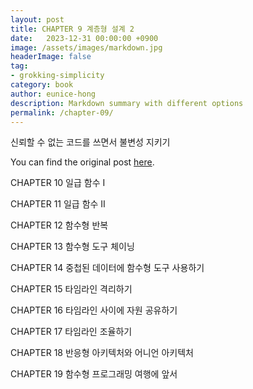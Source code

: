 ```yaml
---
layout: post
title: CHAPTER 9 계층형 설계 2
date:   2023-12-31 00:00:00 +0900
image: /assets/images/markdown.jpg
headerImage: false
tag:
- grokking-simplicity
category: book
author: eunice-hong
description: Markdown summary with different options
permalink: /chapter-09/
---
```


신뢰할 수 없는 코드를 쓰면서 불변성 지키기

You can find the original post [here](https://livebook.manning.com/book/grokking-simplicity/chapter-9/).

CHAPTER 10 일급 함수 I

CHAPTER 11 일급 함수 II

CHAPTER 12 함수형 반복

CHAPTER 13 함수형 도구 체이닝

CHAPTER 14 중첩된 데이터에 함수형 도구 사용하기

CHAPTER 15 타임라인 격리하기

CHAPTER 16 타임라인 사이에 자원 공유하기

CHAPTER 17 타임라인 조율하기

CHAPTER 18 반응형 아키텍처와 어니언 아키텍처

CHAPTER 19 함수형 프로그래밍 여행에 앞서
